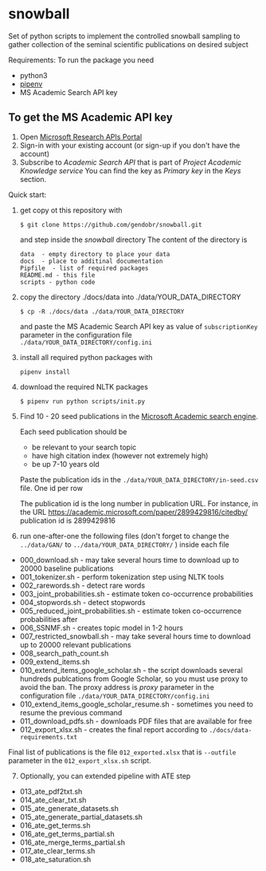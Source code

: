 # snowball
Set of python scripts to implement the controlled snowball sampling to gather collection of the seminal scientific publications on desired subject

Requirements:
To run the package you need 
* python3 
* [pipenv](https://docs.pipenv.org/)
* MS Academic Search API key

## To get the MS Academic API key
1) Open [Microsoft Research APIs Portal](https://msr-apis.portal.azure-api.net)
2) Sign-in with your existing account (or sign-up if you don't have the account)
3) Subscribe to *Academic Search API* that is part of *Project Academic Knowledge service*
You can find the key as *Primary key* in the *Keys* section.


Quick start:
1) get copy ot this repository with

   ```
   $ git clone https://github.com/gendobr/snowball.git
   ```
   and step inside the *snowball* directory
   The content of the directory is 
   ```
   data  - empty directory to place your data  
   docs  - place to additinal documentation
   Pipfile  - list of required packages
   README.md - this file
   scripts - python code
   ```

2) copy the directory ./docs/data into  ./data/YOUR_DATA_DIRECTORY
   ```
   $ cp -R ./docs/data ./data/YOUR_DATA_DIRECTORY
   ```
   and paste the MS Academic Search API key as value of 
   `subscriptionKey` parameter in the configuration file
   `./data/YOUR_DATA_DIRECTORY/config.ini`

3) install all required python packages with 
   ```
   pipenv install
   ```
   
4) download the required NLTK packages
   ```
   $ pipenv run python scripts/init.py
   ```

5) Find 10 - 20 seed publications in the
   [Microsoft Academic search engine](https://academic.microsoft.com/).

   Each seed publication should be
   * be relevant to your search topic
   * have high citation index (however not extremely high)
   * be up 7-10 years old

   Paste the publication ids in the `./data/YOUR_DATA_DIRECTORY/in-seed.csv` file.
   One id per row

   The publication id is the long number in publication URL.
   For instance, in the URL https://academic.microsoft.com/paper/2899429816/citedby/ 
   publication id is 2899429816

6) run one-after-one the following files (don't forget to change the `../data/GAN/` to `../data/YOUR_DATA_DIRECTORY/` )
inside each file

- 000_download.sh  - may take several hours time to download up to 20000 baseline publications
- 001_tokenizer.sh - perform tokenization step using NLTK tools
- 002_rarewords.sh - detect rare words
- 003_joint_probabilities.sh - estimate token co-occurrence probabilities
- 004_stopwords.sh - detect stopwords
- 005_reduced_joint_probabilities.sh - estimate token co-occurrence probabilities after
- 006_SSNMF.sh  - creates topic model in 1-2 hours
- 007_restricted_snowball.sh   - may take several hours time to download up to 20000 relevant publications
- 008_search_path_count.sh
- 009_extend_items.sh
- 010_extend_items_google_scholar.sh - the script downloads several hundreds publcations from Google Scholar, so you must use proxy to avoid the ban. The proxy address is *proxy* parameter in the configuration file
   `./data/YOUR_DATA_DIRECTORY/config.ini`
- 010_extend_items_google_scholar_resume.sh - sometimes you need to resume the previous command
- 011_download_pdfs.sh - downloads PDF files that are available for free
- 012_export_xlsx.sh - creates the final report according to `./docs/data-requirements.txt`

Final list of publications is the file `012_exported.xlsx` that is `--outfile` parameter
in the `012_export_xlsx.sh` script.


7) Optionally, you can extended pipeline with ATE step
- 013_ate_pdf2txt.sh
- 014_ate_clear_txt.sh
- 015_ate_generate_datasets.sh
- 015_ate_generate_partial_datasets.sh
- 016_ate_get_terms.sh
- 016_ate_get_terms_partial.sh
- 016_ate_merge_terms_partial.sh
- 017_ate_clear_terms.sh
- 018_ate_saturation.sh              

